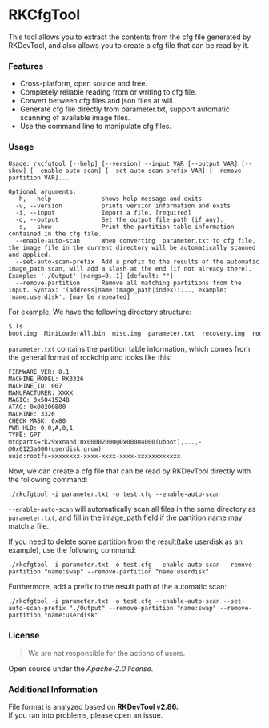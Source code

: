 # RKCfgTool
This tool allows you to extract the contents from the cfg file generated by RKDevTool, and also allows you to create a cfg file that can be read by it.

### Features
 - Cross-platform, open source and free.
 - Completely reliable reading from or writing to cfg file.
 - Convert between cfg files and json files at will.
 - Generate cfg file directly from parameter.txt, support automatic scanning of available image files.
 - Use the command line to manipulate cfg files.

### Usage
```
Usage: rkcfgtool [--help] [--version] --input VAR [--output VAR] [--show] [--enable-auto-scan] [--set-auto-scan-prefix VAR] [--remove-partition VAR]...

Optional arguments:
  -h, --help              shows help message and exits 
  -v, --version           prints version information and exits 
  -i, --input             Import a file. [required]
  -o, --output            Set the output file path (if any). 
  -s, --show              Print the partition table information contained in the cfg file. 
  --enable-auto-scan      When converting  parameter.txt to cfg file, the image file in the current directory will be automatically scanned and applied. 
  --set-auto-scan-prefix  Add a prefix to the results of the automatic image_path scan, will add a slash at the end (if not already there). Example: './Output' [nargs=0..1] [default: ""]
  --remove-partition      Remove all matching partitions from the input. Syntax: '(address|name|image_path|index):..., example: 'name:userdisk'. [may be repeated]
```

For example, We have the following directory structure:
```bash
$ ls
boot.img  MiniLoaderAll.bin  misc.img  parameter.txt  recovery.img  rootfs.img  trust.img  uboot.img
```

`parameter.txt` contains the partition table information, which comes from the general format of rockchip and looks like this:
```
FIRMWARE_VER: 8.1
MACHINE_MODEL: RK3326
MACHINE_ID: 007
MANUFACTURER: XXXX
MAGIC: 0x5041524B
ATAG: 0x00200800
MACHINE: 3326
CHECK_MASK: 0x80
PWR_HLD: 0,0,A,0,1
TYPE: GPT
mtdparts=rk29xxnand:0x00002000@0x00004000(uboot),...,-@0x0123a000(userdisk:grow)
uuid:rootfs=xxxxxxxx-xxxx-xxxx-xxxx-xxxxxxxxxxxx
```

Now, we can create a cfg file that can be read by RKDevTool directly with the following command:
```
./rkcfgtool -i parameter.txt -o test.cfg --enable-auto-scan
```

`--enable-auto-scan` will automatically scan all files in the same directory as `parameter.txt`, and fill in the image_path field if the partition name may match a file.

If you need to delete some partition from the result(take userdisk as an example), use the following command:
```
./rkcfgtool -i parameter.txt -o test.cfg --enable-auto-scan --remove-partition "name:swap" --remove-partition "name:userdisk"
```

Furthermore, add a prefix to the result path of the automatic scan:
```
./rkcfgtool -i parameter.txt -o test.cfg --enable-auto-scan --set-auto-scan-prefix "./Output" --remove-partition "name:swap" --remove-partition "name:userdisk"
```

### License
> We are not responsible for the actions of users.  

Open source under the *Apache-2.0 license*.

### Additional Information
File format is analyzed based on **RKDevTool v2.86.**  
If you ran into problems, please open an issue.
